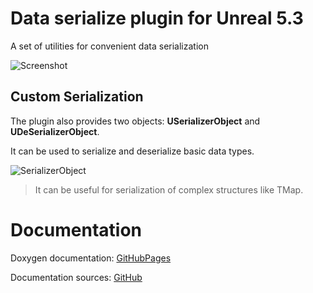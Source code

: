 # Data serialize plugin for Unreal 5.3
A set of utilities for convenient data serialization

![Screenshot](https://github.com/user-attachments/assets/2dbb6682-2f5e-400d-a12b-c7e2afdefb13)

## Custom Serialization
The plugin also provides two objects: **USerializerObject** and **UDeSerializerObject**.

It can be used to serialize and deserialize basic data types. 

![SerializerObject](https://github.com/user-attachments/assets/b3a93a37-651b-4645-874f-6e505abc0c40)
>It can be useful for serialization of complex structures like TMap.

# Documentation
Doxygen documentation: [GitHubPages](https://artemiyx.github.io/DataSerializerUnrealDoc/index.html)

Documentation sources: [GitHub](https://github.com/ArtemIyX/DataSerializerUnrealDoc)
